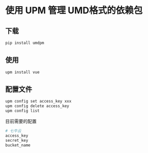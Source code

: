 # 使用 UPM 管理 UMD格式的依赖包

## 下载

```bash
pip install umdpm
```

## 使用

```bash
upm install vue
```

## 配置文件

```bash
upm config set access_key xxx
upm config delete access_key
upm config list
```

目前需要的配置

```bash
# 七牛云
access_key
secret_key
bucket_name
```
